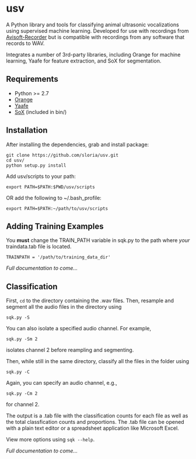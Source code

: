 usv
===

A Python library and tools for classifying animal ultrasonic vocalizations using supervised machine learning. Developed for use with recordings from [Avisoft-Recorder](http://www.avisoft.com/recorder.htm) but is compatible with recordings from any software that records to WAV.

Integrates a number of 3rd-party libraries, including Orange for machine learning, Yaafe for feature extraction, and SoX for segmentation.

Requirements
------------
* Python >= 2.7
* [Orange](http://orange.biolab.si/)
* [Yaafe](http://yaafe.sourceforge.net/)
* [SoX](http://sox.sourceforge.net/Main/HomePage) (included in bin/)

Installation
------------
After installing the dependencies, grab and install package:

    git clone https://github.com/sloria/usv.git
    cd usv/
    python setup.py install

Add usv/scripts to your path:

    export PATH=$PATH:$PWD/usv/scripts

OR add the following to ~/.bash_profile:

    export PATH=$PATH:~/path/to/usv/scripts

Adding Training Examples
------------------------
You **must** change the TRAIN_PATH variable in sqk.py to the path where *your* traindata.tab file is located.

    TRAINPATH = '/path/to/training_data_dir'

*Full documentation to come...*

Classification
--------------
First, `cd` to the directory containing the .wav files.
Then, resample and segment all the audio files in the directory using

    sqk.py -S

You can also isolate a specified audio channel. For example,

    sqk.py -Sm 2

isolates channel 2 before reampling and segmenting.

Then, while still in the same directory, classify all the files in the folder using

    sqk.py -C

Again, you can specify an audio channel, e.g.,

    sqk.py -Cm 2

for channel 2.

The output is a .tab file with the classification counts for each file as well as the total classfication counts and proportions. The .tab file can be opened with a plain text editor or a spreadsheet application like Microsoft Excel.

View more options using `sqk --help`.

*Full documentation to come...*